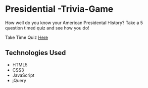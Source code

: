# Presidential -Trivia-Game

How well do you know your American Presidental History? Take a 5 question timed quiz and see how you do!

Take Time Quiz [Here](https://kimjaydot.github.io/Presidential-Trivia-Game)

## Technologies Used

* HTML5
* CSS3
* JavaScript
* jQuery


